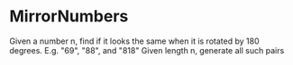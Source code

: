 # MirrorNumbers
Given a number n, find if it looks the same when it is rotated by 180 degrees.
E.g. "69", "88", and "818"
Given length n, generate all such pairs
